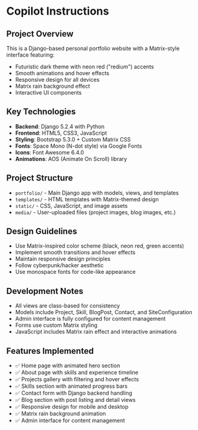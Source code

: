 # Copilot Instructions

<!-- Use this file to provide workspace-specific custom instructions to Copilot. For more details, visit https://code.visualstudio.com/docs/copilot/copilot-customization#_use-a-githubcopilotinstructionsmd-file -->

## Project Overview
This is a Django-based personal portfolio website with a Matrix-style interface featuring:
- Futuristic dark theme with neon red ("redium") accents
- Smooth animations and hover effects
- Responsive design for all devices
- Matrix rain background effect
- Interactive UI components

## Key Technologies
- **Backend**: Django 5.2.4 with Python
- **Frontend**: HTML5, CSS3, JavaScript
- **Styling**: Bootstrap 5.3.0 + Custom Matrix CSS
- **Fonts**: Space Mono (N-dot style) via Google Fonts
- **Icons**: Font Awesome 6.4.0
- **Animations**: AOS (Animate On Scroll) library

## Project Structure
- `portfolio/` - Main Django app with models, views, and templates
- `templates/` - HTML templates with Matrix-themed design
- `static/` - CSS, JavaScript, and image assets
- `media/` - User-uploaded files (project images, blog images, etc.)

## Design Guidelines
- Use Matrix-inspired color scheme (black, neon red, green accents)
- Implement smooth transitions and hover effects
- Maintain responsive design principles
- Follow cyberpunk/hacker aesthetic
- Use monospace fonts for code-like appearance

## Development Notes
- All views are class-based for consistency
- Models include Project, Skill, BlogPost, Contact, and SiteConfiguration
- Admin interface is fully configured for content management
- Forms use custom Matrix styling
- JavaScript includes Matrix rain effect and interactive animations

## Features Implemented
- ✅ Home page with animated hero section
- ✅ About page with skills and experience timeline
- ✅ Projects gallery with filtering and hover effects
- ✅ Skills section with animated progress bars
- ✅ Contact form with Django backend handling
- ✅ Blog section with post listing and detail views
- ✅ Responsive design for mobile and desktop
- ✅ Matrix rain background animation
- ✅ Admin interface for content management
